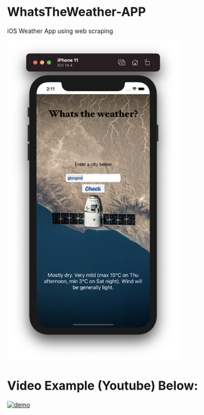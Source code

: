 # WhatsTheWeather-APP
iOS Weather App using web scraping

<img src="https://github.com/Darius0852/WhatsTheWeather-APP/blob/main/demoShot.png" width="400">

# Video Example (Youtube) Below:

[![demo](https://img.youtube.com/vi/KDLcN5TZKGo/0.jpg)](https://youtu.be/KDLcN5TZKGo)
